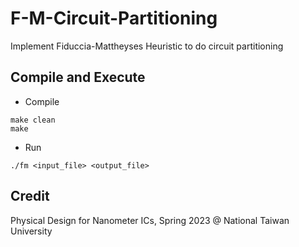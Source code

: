 # F-M-Circuit-Partitioning
Implement Fiduccia-Mattheyses Heuristic to do circuit partitioning  

## Compile and Execute

- Compile
```
make clean
make
```

- Run
```
./fm <input_file> <output_file>
```

## Credit

Physical Design for Nanometer ICs, Spring 2023 @ National Taiwan University
